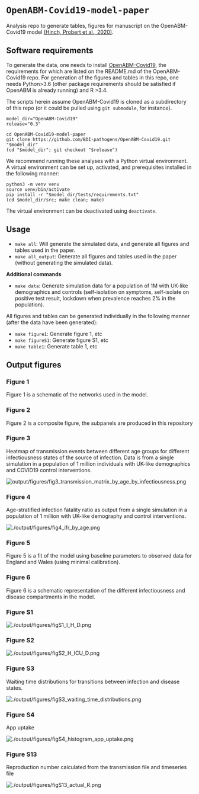 # `OpenABM-Covid19-model-paper`

Analysis repo to generate tables, figures for manuscript on the OpenABM-Covid19 model [(Hinch, Probert et al., 2020)](https://www.medrxiv.org/content/10.1101/2020.09.16.20195925v1).  

## Software requirements

To generate the data, one needs to install [OpenABM-Covid19](https://github.com/BDI-pathogens/OpenABM-Covid19), the requirements for which are listed on the README.md of the OpenABM-Covid19 repo.  For generation of the figures and tables in this repo, one needs Python>3.6 (other package requirements should be satisfied if OpenABM is already running) and R >3.4.  


The scripts herein assume OpenABM-Covid19 is cloned as a subdirectory of this repo (or it could be pulled using `git submodule`, for instance).  
```
model_dir="OpenABM-Covid19"
release="0.3"

cd OpenABM-Covid19-model-paper
git clone https://github.com/BDI-pathogens/OpenABM-Covid19.git "$model_dir"
(cd "$model_dir"; git checkout "$release")
```

We recommend running these analyses with a Python virtual environment.  A virtual environment can be set up, activated, and prerequisites installed in the following manner: 

```
python3 -m venv venv
source venv/bin/activate
pip install -r "$model_dir/tests/requirements.txt"
(cd $model_dir/src; make clean; make)
```

The virtual environment can be deactivated using `deactivate`.  

## Usage

* `make all`: Will generate the simulated data, and generate all figures and tables used in the paper.  
* `make all_output`: Generate all figures and tables used in the paper (without generating the simulated data).  


**Additional commands**

* `make data`: Generate simulation data for a population of 1M with UK-like demographics and controls (self-isolation on symptoms, self-isolate on positive test result, lockdown when prevalence reaches 2% in the population).  

All figures and tables can be generated individually in the following manner (after the data have been generated): 

* `make figure1`: Generate figure 1, etc
* `make figureS1`: Generate figure S1, etc
* `make table1`: Generate table 1, etc


## Output figures

### Figure 1

Figure 1 is a schematic of the networks used in the model.  

### Figure 2

Figure 2 is a composite figure, the subpanels are produced in this repository

### Figure 3

Heatmap of transmission events between different age groups for different infectiousness states of the source of infection.  Data is from a single simulation in a population of 1 million individuals with UK-like demographics and COVID19 control interventions.  

![output/figures/fig3_transmission_matrix_by_age_by_infectiousness.png](output/figures/fig3_transmission_matrix_by_age_by_infectiousness.png)



### Figure 4

Age-stratified infection fatality ratio as output from a single simulation in a population of 1 million with UK-like demography and control interventions.  


![./output/figures/fig4_ifr_by_age.png](./output/figures/fig4_ifr_by_age.png)

### Figure 5

Figure 5 is a fit of the model using baseline parameters to observed data for England and Wales (using minimal calibration).  

### Figure 6

Figure 6 is a schematic representation of the different infectiousness and disease compartments in the model.  

### Figure S1

![./output/figures/figS1_I_H_D.png](./output/figures/figS1_I_H_D.png)

### Figure S2

![./output/figures/figS2_H_ICU_D.png](./output/figures/figS2_H_ICU_D.png)

### Figure S3

Waiting time distributions for transitions between infection and disease states.

![./output/figures/figS3_waiting_time_distributions.png](./output/figures/figS3_waiting_time_distributions.png)

### Figure S4

App uptake

![./output/figures/figS4_histogram_app_uptake.png](./output/figures/figS4_histogram_app_uptake.png)

### Figure S13

Reproduction number calculated from the transmission file and timeseries file

![./output/figures/figS13_actual_R.png](./output/figures/figS13_actual_R.png)

